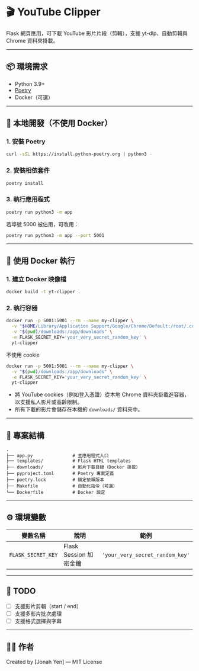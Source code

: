 
# 🎬 YouTube Clipper

Flask 網頁應用，可下載 YouTube 影片片段（剪輯），支援 yt-dlp、自動剪輯與 Chrome 資料夾掛載。

---

## 📦 環境需求

- Python 3.9+
- [Poetry](https://python-poetry.org/)
- Docker（可選）

---

## 🚀 本地開發（不使用 Docker）

### 1. 安裝 Poetry

```bash
curl -sSL https://install.python-poetry.org | python3 -
````

### 2. 安裝相依套件

```bash
poetry install
```

### 3. 執行應用程式

```bash
poetry run python3 -m app
```

若埠號 5000 被佔用，可改用：

```bash
poetry run python3 -m app --port 5001
```

---

## 🐳 使用 Docker 執行

### 1. 建立 Docker 映像檔

```bash
docker build -t yt-clipper .
```

### 2. 執行容器

```bash
docker run -p 5001:5001 --rm --name my-clipper \
  -v "$HOME/Library/Application Support/Google/Chrome/Default:/root/.config/google-chrome/Default:ro" \
  -v "$(pwd)/downloads:/app/downloads" \
  -e FLASK_SECRET_KEY='your_very_secret_random_key' \
  yt-clipper
```

不使用 cookie
```bash
docker run -p 5001:5001 --rm --name my-clipper \
  -v "$(pwd)/downloads:/app/downloads" \
  -e FLASK_SECRET_KEY='your_very_secret_random_key' \
  yt-clipper
```

* 將 YouTube cookies（例如登入憑證）從本地 Chrome 資料夾掛載進容器，以支援私人影片或高齡限制。
* 所有下載的影片會儲存在本機的 `downloads/` 資料夾中。

---

## 📁 專案結構

```
.
├── app.py               # 主應用程式入口
├── templates/           # Flask HTML templates
├── downloads/           # 影片下載目錄（Docker 掛載）
├── pyproject.toml       # Poetry 專案定義
├── poetry.lock          # 鎖定依賴版本
├── Makefile             # 自動化指令（可選）
└── Dockerfile           # Docker 設定
```

---

## ⚙️ 環境變數

| 變數名稱               | 說明                 | 範例                              |
| ------------------ | ------------------ | ------------------------------- |
| `FLASK_SECRET_KEY` | Flask Session 加密金鑰 | `'your_very_secret_random_key'` |

---

## 📝 TODO

* [ ] 支援影片剪輯（start / end）
* [ ] 支援多影片批次處理
* [ ] 支援格式選擇與字幕

---

## 🧑‍💻 作者

Created by \[Jonah Yen] — MIT License

